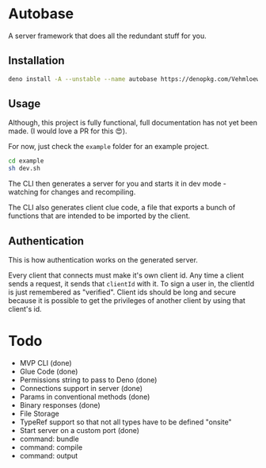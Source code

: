 # Autobase

A server framework that does all the redundant stuff for you.

## Installation

```sh
deno install -A --unstable --name autobase https://denopkg.com/Vehmloewff/autobase@1.0.0/cli/main.ts
```

## Usage

Although, this project is fully functional, full documentation has not yet been made. (I would love a PR for this :heart_eyes:).

For now, just check the `example` folder for an example project.

```sh
cd example
sh dev.sh
```

The CLI then generates a server for you and starts it in dev mode - watching for changes and recompiling.

The CLI also generates client clue code, a file that exports a bunch of functions that are intended to be imported by the client.

## Authentication

This is how authentication works on the generated server.

Every client that connects must make it's own client id.  Any time a client sends a request, it sends that `clientId` with it.  To sign a user in, the clientId is just remembered as "verified".  Client ids should be long and secure because it is possible to get the privileges of another client by using that client's id.

# Todo

- MVP CLI (done)
- Glue Code (done)
- Permissions string to pass to Deno (done)
- Connections support in server (done)
- Params in conventional methods (done)
- Binary responses (done)
- File Storage
- TypeRef support so that not all types have to be defined "onsite"
- Start server on a custom port (done)
- command: bundle
- command: compile
- command: output
